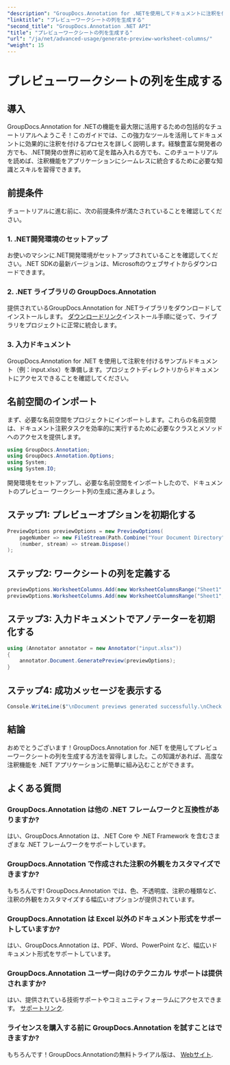```yaml
---
"description": "GroupDocs.Annotation for .NETを使用してドキュメントに注釈を付ける方法を学びましょう。.NET開発者向けのステップバイステップのチュートリアルで、アプリケーションを強化しましょう。"
"linktitle": "プレビューワークシートの列を生成する"
"second_title": "GroupDocs.Annotation .NET API"
"title": "プレビューワークシートの列を生成する"
"url": "/ja/net/advanced-usage/generate-preview-worksheet-columns/"
"weight": 15
---
```


# プレビューワークシートの列を生成する

## 導入
GroupDocs.Annotation for .NETの機能を最大限に活用するための包括的なチュートリアルへようこそ！このガイドでは、この強力なツールを活用してドキュメントに効果的に注釈を付けるプロセスを詳しく説明します。経験豊富な開発者の方でも、.NET開発の世界に初めて足を踏み入れる方でも、このチュートリアルを読めば、注釈機能をアプリケーションにシームレスに統合するために必要な知識とスキルを習得できます。
## 前提条件
チュートリアルに進む前に、次の前提条件が満たされていることを確認してください。
### 1. .NET開発環境のセットアップ
お使いのマシンに.NET開発環境がセットアップされていることを確認してください。.NET SDKの最新バージョンは、Microsoftのウェブサイトからダウンロードできます。
### 2. .NET ライブラリの GroupDocs.Annotation
提供されているGroupDocs.Annotation for .NETライブラリをダウンロードしてインストールします。 [ダウンロードリンク](https://releases.groupdocs.com/annotation/net/)インストール手順に従って、ライブラリをプロジェクトに正常に統合します。
### 3. 入力ドキュメント
GroupDocs.Annotation for .NET を使用して注釈を付けるサンプルドキュメント（例：input.xlsx）を準備します。プロジェクトディレクトリからドキュメントにアクセスできることを確認してください。

## 名前空間のインポート
まず、必要な名前空間をプロジェクトにインポートします。これらの名前空間は、ドキュメント注釈タスクを効率的に実行するために必要なクラスとメソッドへのアクセスを提供します。

```csharp
using GroupDocs.Annotation;
using GroupDocs.Annotation.Options;
using System;
using System.IO;
```

開発環境をセットアップし、必要な名前空間をインポートしたので、ドキュメントのプレビュー ワークシート列の生成に進みましょう。
## ステップ1: プレビューオプションを初期化する
```csharp
PreviewOptions previewOptions = new PreviewOptions(
    pageNumber => new FileStream(Path.Combine("Your Document Directory", $"cells_page{pageNumber}.png"), FileMode.Create),
    (number, stream) => stream.Dispose()
);
```
## ステップ2: ワークシートの列を定義する
```csharp
previewOptions.WorksheetColumns.Add(new WorksheetColumnsRange("Sheet1", 2, 3));
previewOptions.WorksheetColumns.Add(new WorksheetColumnsRange("Sheet1", 1, 1));
```
## ステップ3: 入力ドキュメントでアノテーターを初期化する
```csharp
using (Annotator annotator = new Annotator("input.xlsx"))
{
    annotator.Document.GeneratePreview(previewOptions);
}
```
## ステップ4: 成功メッセージを表示する
```csharp
Console.WriteLine($"\nDocument previews generated successfully.\nCheck output in {"Your Document Directory"}.");
```

## 結論
おめでとうございます！GroupDocs.Annotation for .NET を使用してプレビューワークシートの列を生成する方法を習得しました。この知識があれば、高度な注釈機能を .NET アプリケーションに簡単に組み込むことができます。
## よくある質問
### GroupDocs.Annotation は他の .NET フレームワークと互換性がありますか?
はい、GroupDocs.Annotation は、.NET Core や .NET Framework を含むさまざまな .NET フレームワークをサポートしています。
### GroupDocs.Annotation で作成された注釈の外観をカスタマイズできますか?
もちろんです! GroupDocs.Annotation では、色、不透明度、注釈の種類など、注釈の外観をカスタマイズする幅広いオプションが提供されています。
### GroupDocs.Annotation は Excel 以外のドキュメント形式をサポートしていますか?
はい、GroupDocs.Annotation は、PDF、Word、PowerPoint など、幅広いドキュメント形式をサポートしています。
### GroupDocs.Annotation ユーザー向けのテクニカル サポートは提供されますか?
はい、提供されている技術サポートやコミュニティフォーラムにアクセスできます。 [サポートリンク](https://forum。groupdocs.com/c/annotation/10).
### ライセンスを購入する前に GroupDocs.Annotation を試すことはできますか?
もちろんです！GroupDocs.Annotationの無料トライアル版は、 [Webサイト](https://releases。groupdocs.com/).